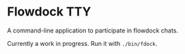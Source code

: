 # Flowdock TTY

A command-line application to participate in flowdock
chats.

Currently a work in progress. Run it with `./bin/fdock`.
